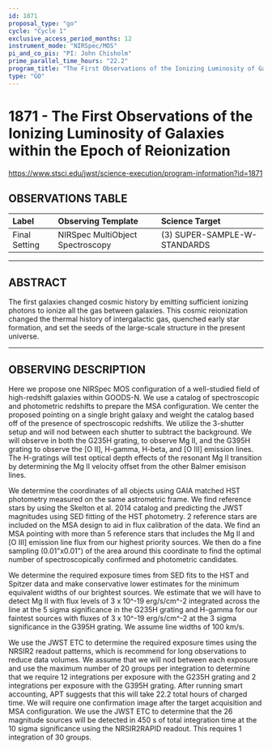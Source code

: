 ```yaml
---
id: 1871
proposal_type: "go"
cycle: "Cycle 1"
exclusive_access_period_months: 12
instrument_mode: "NIRSpec/MOS"
pi_and_co_pis: "PI: John Chisholm"
prime_parallel_time_hours: "22.2"
program_title: "The First Observations of the Ionizing Luminosity of Galaxies within the Epoch of Reionization"
type: "GO"
---
```

# 1871 - The First Observations of the Ionizing Luminosity of Galaxies within the Epoch of Reionization
https://www.stsci.edu/jwst/science-execution/program-information?id=1871
## OBSERVATIONS TABLE
| Label          | Observing Template                | Science Target                  |
| :------------- | :-------------------------------- | :------------------------------ |
| Final Setting  | NIRSpec MultiObject Spectroscopy  | (3) SUPER-SAMPLE-W-STANDARDS  |

---

## ABSTRACT

The first galaxies changed cosmic history by emitting sufficient ionizing photons to ionize all the gas between galaxies. This cosmic reionization changed the thermal history of intergalactic gas, quenched early star formation, and set the seeds of the large-scale structure in the present universe.

---

## OBSERVING DESCRIPTION

Here we propose one NIRSpec MOS configuration of a well-studied field of high-redshift galaxies within GOODS-N. We use a catalog of spectroscopic and photometric redshifts to prepare the MSA configuration. We center the proposed pointing on a single bright galaxy and weight the catalog based off of the presence of spectroscopic redshifts. We utilize the 3-shutter setup and will nod between each shutter to subtract the background. We will observe in both the G235H grating, to observe Mg II, and the G395H grating to observe the [O II], H-gamma, H-beta, and [O III] emission lines. The H-gratings will test optical depth effects of the resonant Mg II transition by determining the Mg II velocity offset from the other Balmer emisison lines.

We determine the coordinates of all objects using GAIA matched HST photometry measured on the same astrometric frame. We find reference stars by using the Skelton et al. 2014 catalog and predicting the JWST magnitudes using SED fitting of the HST photometry. 2 reference stars are included on the MSA design to aid in flux calibration of the data. We find an MSA pointing with more than 5 reference stars that includes the Mg II and [O III] emission line flux from our highest priority sources. We then do a fine sampling (0.01"x0.01") of the area around this coordinate to find the optimal number of spectroscopically confirmed and photometric candidates.

We determine the required exposure times from SED fits to the HST and Spitzer data and make conservative lower estimates for the minimum equivalent widths of our brightest sources. We estimate that we will have to detect Mg II with flux levels of 3 x 10^-19 erg/s/cm^-2 integrated across the line at the 5 sigma significance in the G235H grating and H-gamma for our faintest sources with fluxes of 3 x 10^-19 erg/s/cm^-2 at the 3 sigma significance in the G395H grating. We assume line widths of 100 km/s.

We use the JWST ETC to determine the required exposure times using the NRSIR2 readout patterns, which is recommend for long observations to reduce data volumes. We assume that we will nod between each exposure and use the maximum number of 20 groups per integration to determine that we require 12 integrations per exposure with the G235H grating and 2 integrations per exposure with the G395H grating. After running smart accounting, APT suggests that this will take 22.2 total hours of charged time. We will require one confirmation image after the target acquisition and MSA configuration. We use the JWST ETC to determine that the 26 magnitude sources will be detected in 450 s of total integration time at the 10 sigma significance using the NRSIR2RAPID readout. This requires 1 integration of 30 groups.